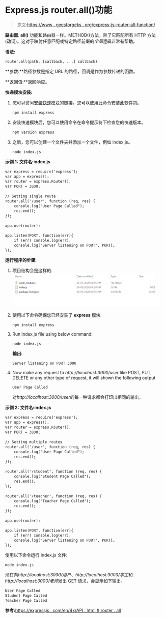 # Express.js router.all()功能

> 原文:[https://www . geesforgeks . org/express-js-router-all-function/](https://www.geeksforgeeks.org/express-js-router-all-function/)

**路由器. all()** 功能和路由器一样。METHOD()方法，除了它匹配所有 HTTP 方法(动词)。这对于映射任意匹配或特定路径前缀的*全局*逻辑非常有帮助。

**语法:**

```
router.all(path, [callback, ...] callback)
```

**参数:**路径参数是指定 URL 的路径，回调是作为参数传递的函数。

**返回值:**返回响应。

**快递模块安装:**

1.  您可以访问[安装快速模块](https://www.npmjs.com/package/express)的链接。您可以使用此命令安装此软件包。

    ```
    npm install express
    ```

2.  安装快速模块后，您可以使用命令在命令提示符下检查您的快速版本。

    ```
    npm version express
    ```

3.  之后，您可以创建一个文件夹并添加一个文件，例如 index.js。

    ```
    node index.js
    ```

**示例 1:** **文件名:index.js**

```
var express = require('express');
var app = express();
var router = express.Router();
var PORT = 3000;

// Setting single route  
router.all('/user', function (req, res) {
    console.log("User Page Called");
    res.end();
});

app.use(router);

app.listen(PORT, function(err){
    if (err) console.log(err);
    console.log("Server listening on PORT", PORT);
});
```

**运行程序的步骤:**

1.  项目结构会是这样的:
    ![](img/3209d9b4369c180282a34be8070d7d6e.png)
2.  使用以下命令确保您已经安装了 **express** 模块:

    ```
    npm install express
    ```

3.  Run index.js file using below command:

    ```
    node index.js
    ```

    **输出:**

    ```
    Server listening on PORT 3000

    ```

4.  Now make any request to *http://localhost:3000/user* like POST, PUT, DELETE or any other type of request, it will shown the following output

    ```
    User Page Called    

    ```

    对*http://localhost:3000/user*的每一种请求都会打印出相同的输出。

**示例 2:** **文件名:index.js**

```
var express = require('express');
var app = express();
var router = express.Router();
var PORT = 3000;

// Setting multiple routes  
router.all('/user', function (req, res) {
    console.log("User Page Called");
    res.end();
});

router.all('/student', function (req, res) {
    console.log("Student Page Called");
    res.end();
});

router.all('/teacher', function (req, res) {
    console.log("Teacher Page Called");
    res.end();
});

app.use(router);

app.listen(PORT, function(err){
    if (err) console.log(err);
    console.log("Server listening on PORT", PORT);
});
```

使用以下命令运行 index.js 文件:

```
node index.js
```

现在向*http://localhost:3000/用户*、*http://localhost:3000/学生*和*http://localhost:3000/老师*发出 GET 请求，会显示如下输出。

```
User Page Called 
Student Page Called 
Teacher Page Called    

```

**参考:**[https://expressjs . com/en/4x/API . html # router . all](https://expressjs.com/en/4x/api.html#router.all)